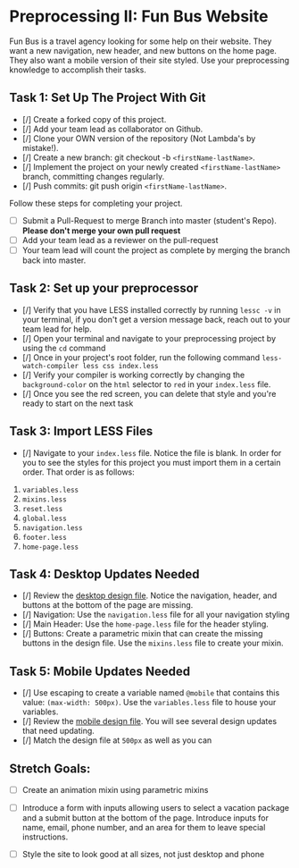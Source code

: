 # Preprocessing II: Fun Bus Website

Fun Bus is a travel agency looking for some help on their website.  They want a new navigation, new header, and new buttons on the home page. They also want a mobile version of their site styled.  Use your preprocessing knowledge to accomplish their tasks.

## Task 1: Set Up The Project With Git

- [/] Create a forked copy of this project.
- [/] Add your team lead as collaborator on Github.
- [/] Clone your OWN version of the repository (Not Lambda's by mistake!).
- [/] Create a new branch: git checkout -b `<firstName-lastName>`.
- [/] Implement the project on your newly created `<firstName-lastName>` branch, committing changes regularly.
- [/] Push commits: git push origin `<firstName-lastName>`.
 
Follow these steps for completing your project.

- [ ] Submit a Pull-Request to merge <firstName-lastName> Branch into master (student's  Repo). **Please don't merge your own pull request**
- [ ] Add your team lead as a reviewer on the pull-request
- [ ] Your team lead will count the project as complete by merging the branch back into master.

## Task 2: Set up your preprocessor
* [/] Verify that you have LESS installed correctly by running `lessc -v` in your terminal, if you don't get a version message back, reach out to your team lead for help.
* [/] Open your terminal and navigate to your preprocessing project by using the `cd` command
* [/] Once in your project's root folder, run the following command `less-watch-compiler less css index.less`
* [/] Verify your compiler is working correctly by changing the `background-color` on the `html` selector to `red` in your `index.less` file.
* [/] Once you see the red screen, you can delete that style and you're ready to start on the next task

## Task 3: Import LESS Files

* [/] Navigate to your `index.less` file. Notice the file is blank.  In order for you to see the styles for this project you must import them in a certain order.  That order is as follows:

1. `variables.less`
2. `mixins.less`
3. `reset.less`
4. `global.less`
5. `navigation.less`
6. `footer.less`
7. `home-page.less`


## Task 4: Desktop Updates Needed
* [/] Review the [desktop design file](design-files/fun-bus-desktop.png).  Notice the navigation, header, and buttons at the bottom of the page are missing.
* [/] Navigation: Use the `navigation.less` file for all your navigation styling
* [/] Main Header: Use the `home-page.less` file for the header styling.
* [/] Buttons: Create a parametric mixin that can create the missing buttons in the design file. Use the `mixins.less` file to create your mixin.


## Task 5: Mobile Updates Needed
* [/] Use escaping to create a variable named `@mobile` that contains this value: `(max-width: 500px)`.  Use the `variables.less` file to house your variables.
* [/] Review the [mobile design file](design-files/fun-bus-mobile.png). You will see several design updates that need updating. 
* [/] Match the design file at `500px` as well as you can 

## Stretch Goals: 
* [ ] Create an animation mixin using parametric mixins
* [ ] Introduce a form with inputs allowing users to select a vacation package and a submit button at the bottom of the page. Introduce inputs for name, email, phone number, and an area for them to leave special instructions. 
* [ ] Style the site to look good at all sizes, not just desktop and phone



